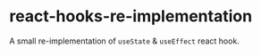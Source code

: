 # react-hooks-re-implementation 

A small re-implementation of `useState` & `useEffect` react hook.
